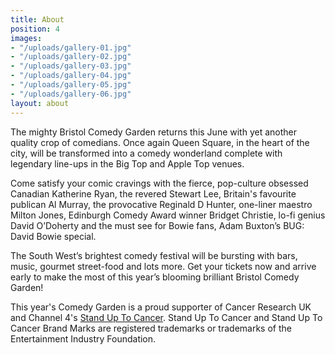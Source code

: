 ```yaml
---
title: About
position: 4
images:
- "/uploads/gallery-01.jpg"
- "/uploads/gallery-02.jpg"
- "/uploads/gallery-03.jpg"
- "/uploads/gallery-04.jpg"
- "/uploads/gallery-05.jpg"
- "/uploads/gallery-06.jpg"
layout: about
---
```


The mighty Bristol Comedy Garden returns this June with yet another quality crop of comedians. Once again Queen Square, in the heart of the city, will be transformed into a comedy wonderland complete with legendary line-ups in the Big Top and Apple Top venues.

Come satisfy your comic cravings with the fierce, pop-culture obsessed Canadian Katherine Ryan, the revered Stewart Lee, Britain's favourite publican Al Murray, the provocative Reginald D Hunter, one-liner maestro Milton Jones, Edinburgh Comedy Award winner Bridget Christie, lo-fi genius David O’Doherty and the must see for Bowie fans, Adam Buxton’s BUG: David Bowie special.

The South West’s brightest comedy festival will be bursting with bars, music, gourmet street-food and lots more. Get your tickets now and arrive early to make the most of this year’s blooming brilliant Bristol Comedy Garden!


This year's Comedy Garden is a proud supporter of Cancer Research UK and Channel 4's [Stand Up To Cancer](http://www.standuptocancer.org.uk/). 
Stand Up To Cancer and Stand Up To Cancer Brand Marks are registered trademarks or trademarks of the Entertainment Industry Foundation.